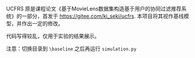 UCFRS 原是课程论文《基于MovieLens数据集构造基于用户的协同过滤推荐系统》的一部分，首发于 https://gitee.com/ki_seki/ucfrs. 本项目将其视作基线模型，并作出一定的修改。

代码写得较乱，仅用于实验的结果展示。

注意：切换目录到 `\baseline` 之后再运行 `simulation.py`